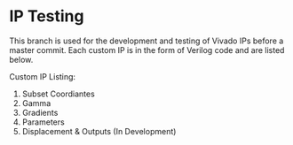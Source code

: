 # IP Testing
This branch is used for the development and testing of Vivado IPs before a master commit. Each custom IP is in the form of Verilog code and are listed below.

Custom IP Listing:
1) Subset Coordiantes
2) Gamma
3) Gradients
4) Parameters
5) Displacement & Outputs (In Development)

